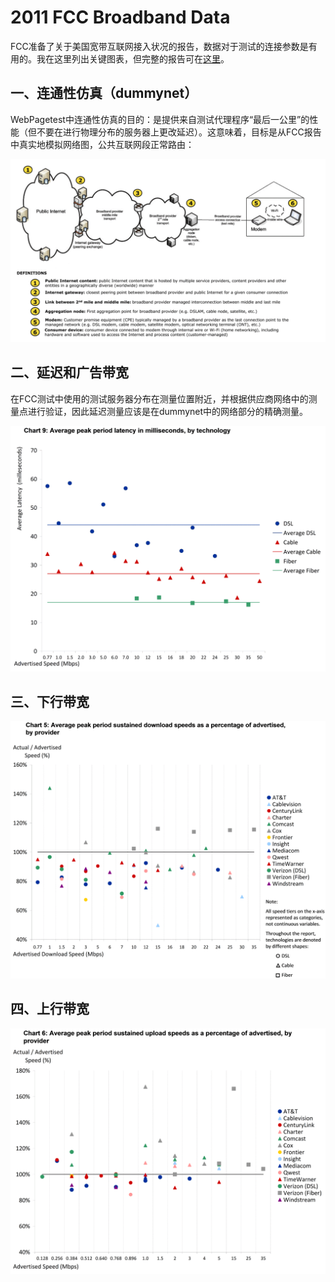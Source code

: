 # 2011 FCC Broadband Data
FCC准备了关于美国宽带互联网接入状况的报告，数据对于测试的连接参数是有用的。我在这里列出关键图表，但完整的报告可在[这里](https://www.fcc.gov/reports-research/reports/measuring-broadband-america/measuring-fixed-broadband-report-2016#block-menu-block-4)。

## 一、连通性仿真（dummynet）
WebPagetest中连通性仿真的目的：是提供来自测试代理程序“最后一公里”的性能（但不要在进行物理分布的服务器上更改延迟）。这意味着，目标是从FCC报告中真实地模拟网络图，公共互联网段正常路由：

![](/assets/img/other/net.png)

## 二、延迟和广告带宽
在FCC测试中使用的测试服务器分布在测量位置附近，并根据供应商网络中的测量点进行验证，因此延迟测量应该是在dummynet中的网络部分的精确测量。

![](/assets/img/other/latency.png)

## 三、下行带宽
![](/assets/img/other/down.png)

## 四、上行带宽
![](/assets/img/other/up.png)